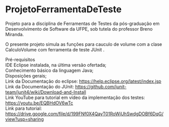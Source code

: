 # ProjetoFerramentaDeTeste

Projeto para a disciplina de Ferramentas de Testes da pós-graduação em Desenvolvimento de Software da UFPE, sob tutela do professor Breno Miranda.<br/>

O presente projeto simula as funções para cauculo de volume com a clase CalculoVolume com ferramenta de teste JUnit .<br/>

Pré-requisitos<br/>
IDE Eclipse instalada, na última versão ofertada;<br/>
Conhecimento básico da linguagem Java;<br/>
Disposições gerais;<br/>
Link da Documentação do eclipse: https://help.eclipse.org/latest/index.jsp <br/>
Link da Documentação do JUnit: https://github.com/junit-team/junit4/wiki/Download-and-Install <br/>
Link YouTube para tutorial em vídeo da implementação dos testes: https://youtu.be/EQBHdOV6wTc <br/>
Link para tutorial: https://drive.google.com/file/d/199FNf0X4QayT01RoWjUhSwdgDOBf6DqG/view?usp=sharing
